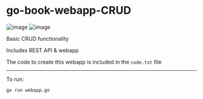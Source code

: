 # go-book-webapp-CRUD
![image](https://user-images.githubusercontent.com/89539144/223897359-98e78665-871b-4e56-8ff0-b4b087c26d7f.png)
![image](https://user-images.githubusercontent.com/89539144/223897725-ad621dbd-9bb0-482b-8421-834c9459bdf4.png)



Basic CRUD functionality

Includes REST API & webapp

The code to create this webapp is included in the `code.txt` file

-----
To run:
```
go run webapp.go
```
